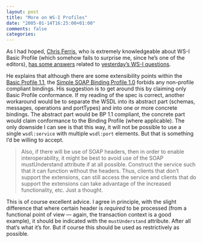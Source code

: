 ```yaml
---
layout: post
title: "More on WS-I Profiles"
date: "2005-01-14T16:25:00+01:00"
comments: false
categories: 
---
```


<p>As I had hoped, <a href="http://webpages.charter.net/chrisfer/blog.html">Chris Ferris</a>, who is extremely knowledgeable about WS-I Basic Profile (which somehow fails to surprise me, since he&#8217;s one of the editors), <a href="http://webpages.charter.net/chrisfer/2005/01/applying-ws-i-basic-profile.html">has some answers</a> related to <a href="/blog/st/2005/01/13/applying_wsi_basic_profile.html">yesterday&#8217;s WS-I questions</a>. </p>

<p>He explains that although there are some extensibility points within the <a href="http://www.ws-i.org/Profiles/BasicProfile-1.1.html">Basic Profile 1.1</a>, the <a href="http://www.ws-i.org/Profiles/SimpleSoapBindingProfile-1.0.html">Simple SOAP Binding Profile 1.0</a> forbids any non-profile compliant bindings. His suggestion is to get around this by claiming only Basic Profile conformance. If my reading of the spec is correct, another workaround would be to separate the WSDL into its abstract part (schemas, messages, operations and portTypes) and into one or more concrete bindings. The abstract part would be BP 1.1 compliant, the concrete part would claim conformance to the Binding Profile (where applicable). The only downside I can see is that this way, it will not be possible to use a single <code>wsdl:service</code> with multiple <code>wsdl:port</code> elements. But that is something I&#8217;d be willing to accept.</p>

<blockquote>
<p>Also, if there will be use of SOAP headers, then in order to enable interoperability, it might be best to avoid use of the SOAP mustUnderstand attribute if at all possible. Construct the service such that it can function without the headers. Thus, clients that don&#8217;t support the extensions, can still access the service and clients that do support the extensions can take advantage of the increased functionality, etc. Just a thought.</p>
</blockquote>

<p>This is of course excellent advice. I agree in principle, with the slight difference that where certain header is <em>required</em> to be processed (from a functional point of view &#8212; again, the transaction context is a good example), it should be indicated with the <code>mustUnderstand</code> attribute. After all that&#8217;s what it&#8217;s for. But if course this should be used as restrictively as possible.</p>


